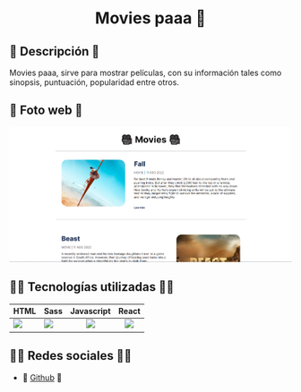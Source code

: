 <h1 align='center'>Movies paaa 🎥</h1>

## 📜 Descripción 📜

  Movies paaa, sirve para mostrar películas, con su información tales como sinopsis, puntuación, popularidad entre otros.

## 📸 Foto web 📸

  ![Foto web](./src/assets/img/photo_web.jpg)

## 👨‍💻 Tecnologías utilizadas 👨‍💻

  <table>
    <thead>
      <tr>
        <th align='center'>HTML</th>
        <th align='center'>Sass</th>
        <th align='center'>
          Javascript
        </th>
        <th align='center'>
          React
        </th>
      </tr>
    </thead>
    <tbody>
      <tr>
        <td>
          <img src="https://www.svgrepo.com/show/353884/html-5.svg" width="50" />
        </td>
        <td>
          <img src="https://www.svgrepo.com/show/354310/sass.svg" width="50" />
        </td>
        <td align='center'>
          <img src="https://www.svgrepo.com/show/355081/js.svg" width="40" />
        </td>
        <td align='center'>
          <img src="https://www.svgrepo.com/show/354259/react.svg" width="40" />
        </td>
      </tr>
    </tbody>
  </table>

## 🙍‍♂️ Redes sociales 🙍‍♂️

  - 🐙 [Github](https://github.com/alejooroncoy) 🐙